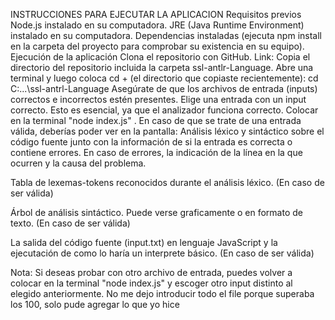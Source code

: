 INSTRUCCIONES PARA EJECUTAR LA APLICACION
Requisitos previos
Node.js instalado en su computadora.
JRE (Java Runtime Environment) instalado en su computadora.
Dependencias instaladas (ejecuta npm install en la carpeta del proyecto para comprobar su existencia en su equipo).
Ejecución de la aplicación
Clona el repositorio con GitHub. Link: 
Copia el directorio del repositorio incluida la carpeta ssl-antlr-Language.
Abre una terminal y luego coloca cd + (el directorio que copiaste recientemente):
cd C:\...\ssl-antrl-Language
Asegúrate de que los archivos de entrada (inputs) correctos e incorrectos estén presentes.
Elige una entrada con un input correcto. Esto es esencial, ya que el analizador funciona correcto.
Colocar en la terminal "node index.js" . En caso de que se trate de una entrada válida, deberías poder ver en la pantalla:
Análisis léxico y sintáctico sobre el código fuente junto con la información de si la entrada es correcta o contiene errores. En caso de errores, la indicación de la línea en la que ocurren y la causa del problema.

Tabla de lexemas-tokens reconocidos durante el análisis léxico. (En caso de ser válida)

Árbol de análisis sintáctico. Puede verse graficamente o en formato de texto. (En caso de ser válida)

La salida del código fuente (input.txt) en lenguaje JavaScript y la ejecutación de como lo haría un interprete básico. (En caso de ser válida)

Nota:
Si deseas probar con otro archivo de entrada, puedes volver a colocar en la terminal "node index.js" y escoger otro input distinto al elegido anteriormente.
No me dejo introducir todo el file porque superaba los 100, solo pude agregar lo que yo hice
